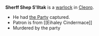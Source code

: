 **Sherff Shep S'lltak** is a [warlock](warlock) in [Cleoro](../../Locations/Adosa/Cleoro.md).

* He had [the Party](../Player%20Characters/The%20Party.md) captured.
* Patron is from [[Eihaley Cindermace]]
* Murdered by the party
